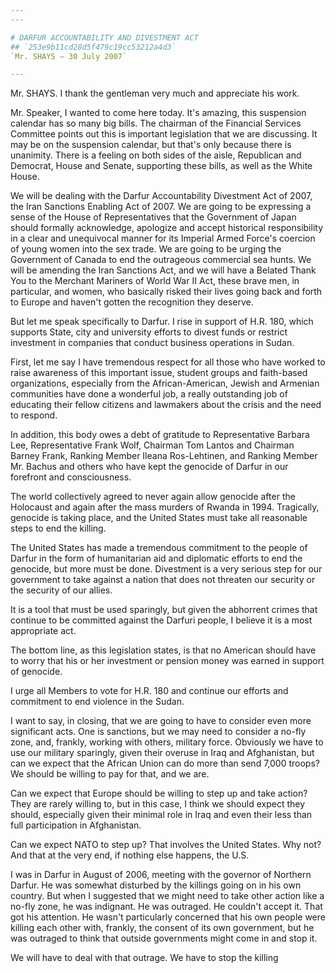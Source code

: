 ```yaml
---
---

# DARFUR ACCOUNTABILITY AND DIVESTMENT ACT
## `253e9b11cd28d5f479c19cc53212a4d3`
`Mr. SHAYS — 30 July 2007`

---
```



Mr. SHAYS. I thank the gentleman very much and appreciate his work.

Mr. Speaker, I wanted to come here today. It's amazing, this 
suspension calendar has so many big bills. The chairman of the 
Financial Services Committee points out this is important legislation 
that we are discussing. It may be on the suspension calendar, but 
that's only because there is unanimity. There is a feeling on both 
sides of the aisle, Republican and Democrat, House and Senate, 
supporting these bills, as well as the White House.

We will be dealing with the Darfur Accountability Divestment Act of 
2007, the Iran Sanctions Enabling Act of 2007. We are going to be 
expressing a sense of the House of Representatives that the Government 
of Japan should formally acknowledge, apologize and accept historical 
responsibility in a clear and unequivocal manner for its Imperial Armed 
Force's coercion of young women into the sex trade. We are going to be 
urging the Government of Canada to end the outrageous commercial sea 
hunts. We will be amending the Iran Sanctions Act, and we will have a 
Belated Thank You to the Merchant Mariners of World War II Act, these 
brave men, in particular, and women, who basically risked their lives 
going back and forth to Europe and haven't gotten the recognition they 
deserve.

But let me speak specifically to Darfur. I rise in support of H.R. 
180, which supports State, city and university efforts to divest funds 
or restrict investment in companies that conduct business operations in 
Sudan.

First, let me say I have tremendous respect for all those who have 
worked to raise awareness of this important issue, student groups and 
faith-based organizations, especially from the African-American, Jewish 
and Armenian communities have done a wonderful job, a really 
outstanding job of educating their fellow citizens and lawmakers about 
the crisis and the need to respond.

In addition, this body owes a debt of gratitude to Representative 
Barbara Lee, Representative Frank Wolf, Chairman Tom Lantos and 
Chairman Barney Frank, Ranking Member Ileana Ros-Lehtinen, and Ranking 
Member Mr. Bachus and others who have kept the genocide of Darfur in 
our forefront and consciousness.

The world collectively agreed to never again allow genocide after the 
Holocaust and again after the mass murders of Rwanda in 1994. 
Tragically, genocide is taking place, and the United States must take 
all reasonable steps to end the killing.

The United States has made a tremendous commitment to the people of 
Darfur in the form of humanitarian aid and diplomatic efforts to end 
the genocide, but more must be done. Divestment is a very serious step 
for our government to take against a nation that does not threaten our 
security or the security of our allies.

It is a tool that must be used sparingly, but given the abhorrent 
crimes that continue to be committed against the Darfuri people, I 
believe it is a most appropriate act.

The bottom line, as this legislation states, is that no American 
should have to worry that his or her investment or pension money was 
earned in support of genocide.

I urge all Members to vote for H.R. 180 and continue our efforts and 
commitment to end violence in the Sudan.

I want to say, in closing, that we are going to have to consider even 
more significant acts. One is sanctions, but we may need to consider a 
no-fly zone, and, frankly, working with others, military force. 
Obviously we have to use our military sparingly, given their overuse in 
Iraq and Afghanistan, but can we expect that the African Union can do 
more than send 7,000 troops? We should be willing to pay for that, and 
we are.

Can we expect that Europe should be willing to step up and take 
action? They are rarely willing to, but in this case, I think we should 
expect they should, especially given their minimal role in Iraq and 
even their less than full participation in Afghanistan.

Can we expect NATO to step up? That involves the United States. Why 
not? And that at the very end, if nothing else happens, the U.S.

I was in Darfur in August of 2006, meeting with the governor of 
Northern Darfur. He was somewhat disturbed by the killings going on in 
his own country. But when I suggested that we might need to take other 
action like a no-fly zone, he was indignant. He was outraged. He 
couldn't accept it. That got his attention. He wasn't particularly 
concerned that his own people were killing each other with, frankly, 
the consent of its own government, but he was outraged to think that 
outside governments might come in and stop it.

We will have to deal with that outrage. We have to stop the killing